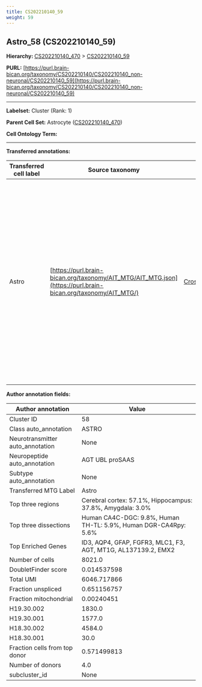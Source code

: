 ```yaml
---
title: CS202210140_59
weight: 59
---
```

## Astro_58 (CS202210140_59)
<b>Hierarchy: </b>
[CS202210140_470](../CS202210140_470) >
[CS202210140_59](../CS202210140_59)

**PURL:** [https://purl.brain-bican.org/taxonomy/CS202210140/CS202210140_non-neuronal/CS202210140_59](https://purl.brain-bican.org/taxonomy/CS202210140/CS202210140_non-neuronal/CS202210140_59)

---


**Labelset:** Cluster (Rank: 1)

**Parent Cell Set:** Astrocyte ([CS202210140_470](../CS202210140_470))



**Cell Ontology Term:** 

[MARKER GENES.]: #


---

[TRANSFERRED ANNOTATIONS.]: #


**Transferred annotations:**

| Transferred cell label | Source taxonomy | Source node accession | Algorithm name | Comment |
|------------------------|-----------------|-----------------------|----------------|---------|
|Astro|[https://purl.brain-bican.org/taxonomy/AIT_MTG/AIT_MTG.json](https://purl.brain-bican.org/taxonomy/AIT_MTG/)|[CrossArea_subclass:e47396020a](https://purl.brain-bican.org/taxonomy/AIT_MTG/CrossArea_subclass_e47396020a)||We performed PCA (50 components) on our full dataset, trained a random forest classifier (scikit-learn, class_ weight=‘balanced’, max_depth=50) on the MTG labels, and then predicted labels for all cells. We labeled each cluster with the mode of its constituent cells if two conditions were met: more than 0.8 of predicted labels matched the mode, and the mean probability of these pre- dictions was greater than 0.8.|

[AUTHOR ANNOTATION FIELDS.]: #


**Author annotation fields:**

| Author annotation | Value |
|-------------------|-------|
|Cluster ID|58|
|Class auto_annotation|ASTRO|
|Neurotransmitter auto_annotation|None|
|Neuropeptide auto_annotation|AGT UBL proSAAS|
|Subtype auto_annotation|None|
|Transferred MTG Label|Astro|
|Top three regions|Cerebral cortex: 57.1%, Hippocampus: 37.8%, Amygdala: 3.0%|
|Top three dissections|Human CA4C-DGC: 9.8%, Human TH-TL: 5.9%, Human DGR-CA4Rpy: 5.6%|
|Top Enriched Genes|ID3, AQP4, GFAP, FGFR3, MLC1, F3, AGT, MT1G, AL137139.2, EMX2|
|Number of cells|8021.0|
|DoubletFinder score|0.014537598|
|Total UMI|6046.717866|
|Fraction unspliced|0.651156757|
|Fraction mitochondrial|0.00240451|
|H19.30.002|1830.0|
|H19.30.001|1577.0|
|H18.30.002|4584.0|
|H18.30.001|30.0|
|Fraction cells from top donor|0.571499813|
|Number of donors|4.0|
|subcluster_id|None|
